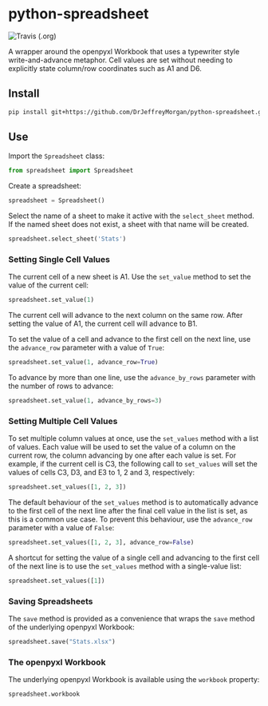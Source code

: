 # python-spreadsheet

![Travis (.org)](https://img.shields.io/travis/DrJeffreyMorgan/python-spreadsheet.svg)

A wrapper around the openpyxl Workbook that uses a typewriter style write-and-advance metaphor. Cell values are set without needing to explicitly state column/row coordinates such as A1 and D6.

## Install

```bash
pip install git+https://github.com/DrJeffreyMorgan/python-spreadsheet.git
```

## Use

Import the ```Spreadsheet``` class:

```python
from spreadsheet import Spreadsheet
```

Create a spreadsheet:

```python
spreadsheet = Spreadsheet()
```

Select the name of a sheet to make it active with the ```select_sheet``` method. If the named sheet does not exist, a sheet with that name will be created.

```python
spreadsheet.select_sheet('Stats')
```

### Setting Single Cell Values

The current cell of a new sheet is A1. Use the ```set_value``` method to set the value of the current cell:

```python
spreadsheet.set_value(1)
```

The current cell will advance to the next column on the same row. After setting the value of A1, the current cell will advance to B1.

To set the value of a cell and advance to the first cell on the next line, use the ```advance_row``` parameter with a value of ```True```:

```python
spreadsheet.set_value(1, advance_row=True)
```

To advance by more than one line, use the ```advance_by_rows``` parameter with the number of rows to advance:


```python
spreadsheet.set_value(1, advance_by_rows=3)

```

### Setting Multiple Cell Values

To set multiple column values at once, use the ```set_values``` method with a list of values. Each value will be used to set the value of a column on the current row, the column advancing by one after each value is set. For example, if the current cell is C3, the following call to ```set_values``` will set the values of cells C3, D3, and E3 to 1, 2 and 3, respectively:

```python
spreadsheet.set_values([1, 2, 3])
```

The default behaviour of the ```set_values``` method is to automatically advance to the first cell of the next line after the final cell value in the list is set, as this is a common use case. To prevent this behaviour, use the ```advance_row``` parameter with a value of ```False```: 

```python
spreadsheet.set_values([1, 2, 3], advance_row=False)

```

A shortcut for setting the value of a single cell and advancing to the first cell of the next line is to use the ```set_values``` method with a single-value list:

```python
spreadsheet.set_values([1])

```

### Saving Spreadsheets

The ```save``` method is provided as a convenience that wraps the ```save``` method of the underlying openpyxl Workbook:

```python
spreadsheet.save("Stats.xlsx")

```

### The openpyxl Workbook

The underlying openpyxl Workbook is available using the ```workbook``` property:

```python
spreadsheet.workbook

```
